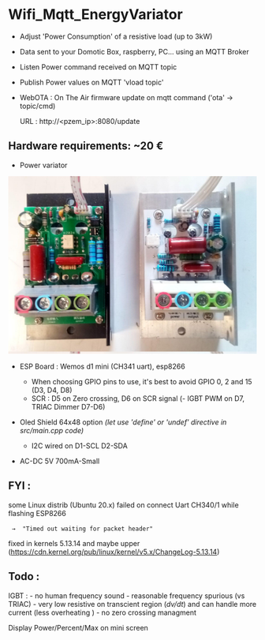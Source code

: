 # Wifi_Mqtt_EnergyVariator
 * Adjust 'Power Consumption' of a resistive load (up to 3kW)
 * Data sent to your Domotic Box, raspberry, PC... using an MQTT Broker
 * Listen  Power command received on MQTT topic
 * Publish Power values on MQTT 'vload topic' 
 * WebOTA : On The Air firmware update on mqtt command ('ota' -> topic/cmd)
  
   URL : http://<pzem_ip>:8080/update
    

## Hardware requirements:   ~20 €
 * Power variator
 
 
  ![aliExpressScr](https://github.com/Coturex/Wifi_Mqtt_EnergyVariator/blob/main/doc/scr_aliExpress.jpeg)
  
 * ESP Board : Wemos d1 mini (CH341 uart), esp8266
   - When choosing GPIO pins to use, it's best to avoid GPIO 0, 2 and 15 (D3, D4, D8)
   - SCR : D5 on Zero crossing, D6 on SCR signal
   (- IGBT PWM on D7, TRIAC Dimmer D7-D6)

* Oled Shield 64x48 option _(let use 'define' or 'undef' directive in src/main.cpp code)_
   - I2C wired on D1-SCL D2-SDA

* AC-DC 5V 700mA-Small

## FYI : 
some Linux distrib (Ubuntu 20.x) failed on connect Uart CH340/1 while flashing ESP8266

     →  "Timed out waiting for packet header"
fixed in kernels 5.13.14 and maybe upper 
(https://cdn.kernel.org/pub/linux/kernel/v5.x/ChangeLog-5.13.14)

## Todo :
 IGBT :
    - no human frequency sound
    - reasonable frequency spurious (vs TRIAC)
    - very low resistive on transcient region (_dv/dt_) and can handle more current
      (less overheating )
    - no zero crossing managment
 
 Display Power/Percent/Max on mini screen
